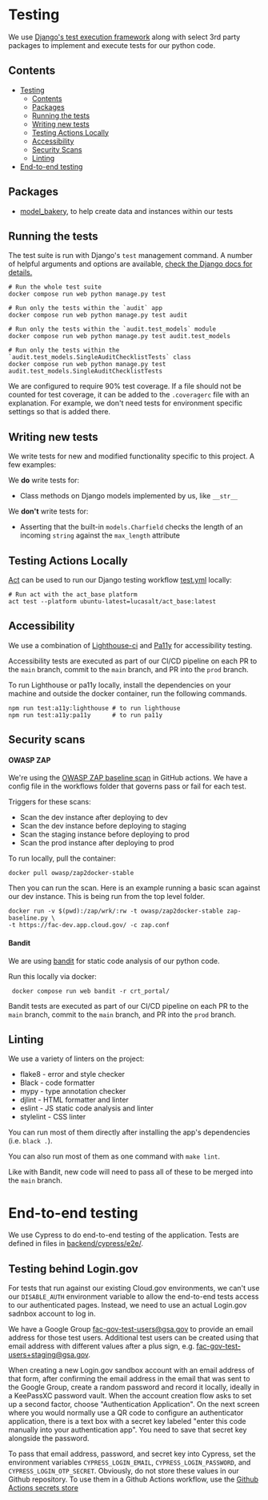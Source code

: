 # Testing

We use [Django's test execution framework](https://docs.djangoproject.com/en/4.0/topics/testing/) along with select 3rd party packages to implement and execute tests for our python code.

## Contents

- [Testing](#testing)
  - [Contents](#contents)
  - [Packages](#packages)
  - [Running the tests](#running-the-tests)
  - [Writing new tests](#writing-new-tests)
  - [Testing Actions Locally](#testing-actions-locally)
  - [Accessibility](#accessibility)
  - [Security Scans](#security-scans)
  - [Linting](#linting)
- [End-to-end testing](#end-to-end-testing)

## Packages
 - [model_bakery](https://model-bakery.readthedocs.io/en/latest/), to help create data and instances within our tests

## Running the tests

The test suite is run with Django's `test` management command. A number of helpful arguments and options are available, [check the Django docs for details.](https://docs.djangoproject.com/en/4.0/topics/testing/overview/#running-tests-1)

```shell
# Run the whole test suite
docker compose run web python manage.py test

# Run only the tests within the `audit` app
docker compose run web python manage.py test audit

# Run only the tests within the `audit.test_models` module
docker compose run web python manage.py test audit.test_models

# Run only the tests within the `audit.test_models.SingleAuditChecklistTests` class
docker compose run web python manage.py test audit.test_models.SingleAuditChecklistTests
```
We are configured to require 90% test coverage. If a file should not be counted for test coverage, it can be added to the `.coveragerc` file with an explanation. For example, we don't need tests for environment specific settings so that is added there.

## Writing new tests

We write tests for new and modified functionality specific to this project. A few examples:

We **do** write tests for:
* Class methods on Django models implemented by us, like `__str__`

We **don't** write tests for:
* Asserting that the built-in `models.Charfield` checks the length of an incoming `string` against the `max_length` attribute

## Testing Actions Locally

[Act](https://github.com/nektos/act) can be used to run our Django testing workflow [test.yml](.github/workflows/test.yml) locally:

```shell
# Run act with the act_base platform
act test --platform ubuntu-latest=lucasalt/act_base:latest
```

## Accessibility

We use a combination of [Lighthouse-ci](https://github.com/GoogleChrome/lighthouse-ci) and [Pa11y](https://pa11y.org/) for accessibility testing.

Accessibility tests are executed as part of our CI/CD pipeline on each PR to the `main` branch, commit to the `main` branch, and PR into the `prod` branch.

To run Lighthouse or pa11y locally, install the dependencies on your machine and outside the docker container, run the following commands.

```shell
npm run test:a11y:lighthouse # to run lighthouse
npm run test:a11y:pa11y      # to run pa11y
```

## Security scans
#### OWASP ZAP
We're using the [OWASP ZAP baseline scan](https://github.com/marketplace/actions/owasp-zap-baseline-scan) in GitHub actions. We have a config file in the workflows folder that governs pass or fail for each test.

Triggers for these scans:
 - Scan the dev instance after deploying to dev
 - Scan the dev instance before deploying to staging
 - Scan the staging instance before deploying to prod
 - Scan the prod instance after deploying to prod

To run locally, pull the container:
```
docker pull owasp/zap2docker-stable
```
Then you can run the scan. Here is an example running a basic scan against our dev instance. This is being run from the top level folder.
```
docker run -v $(pwd):/zap/wrk/:rw -t owasp/zap2docker-stable zap-baseline.py \
-t https://fac-dev.app.cloud.gov/ -c zap.conf
```

#### Bandit
We are using [bandit](https://bandit.readthedocs.io/en/latest/) for static code analysis of our python code.

Run this locally via docker:
```
 docker compose run web bandit -r crt_portal/
```

Bandit tests are executed as part of our CI/CD pipeline on each PR to the `main` branch, commit to the `main` branch, and PR into the `prod` branch.

## Linting

We use a variety of linters on the project:

* flake8 - error and style checker
* Black - code formatter
* mypy - type annotation checker
* djlint - HTML formatter and linter
* eslint - JS static code analysis and linter
* stylelint - CSS linter

You can run most of them directly after installing the app's dependencies (i.e. `black .`).

You can also run most of them as one command with `make lint`.

Like with Bandit, new code will need to pass all of these to be merged into the `main` branch.

# End-to-end testing

We use Cypress to do end-to-end testing of the application. Tests are defined
in files in [backend/cypress/e2e/](/backend/cypress/e2e).

## Testing behind Login.gov

 For tests that run against our existing Cloud.gov environments, we can't use
 our `DISABLE_AUTH` environment variable to allow the end-to-end tests access
 to our authenticated pages. Instead, we need to use an actual Login.gov
 sadnbox account to log in. 

 We have a Google Group <fac-gov-test-users@gsa.gov> to provide an email
 address for those test users. Additional test users can be created using that
 email address with different values after a plus sign, e.g.
 <fac-gov-test-users+staging@gsa.gov>.

 When creating a new Login.gov sandbox account with an email address of that
 form, after confirming the email address in the email that was sent to the
 Google Group, create a random password and record it locally, ideally in a
 KeePassXC password vault. When the account creation flow asks to set up a
 second factor, choose "Authentication Application". On the next screen where
 you would normally use a QR code to configure an authenticator application,
 there is a text box with a secret key labeled "enter this code manually into
 your authentication app". You need to save that secret key alongside the
 password.

 To pass that email address, password, and secret key into Cypress, set the
 environment variables `CYPRESS_LOGIN_EMAIL`, `CYPRESS_LOGIN_PASSWORD`, and
 `CYPRESS_LOGIN_OTP_SECRET`. Obviously, do not store these values in our
 Github repository. To use them in a Github Actions workflow, use the [Github
 Actions secrets
 store](https://docs.github.com/en/actions/security-guides/encrypted-secrets)
